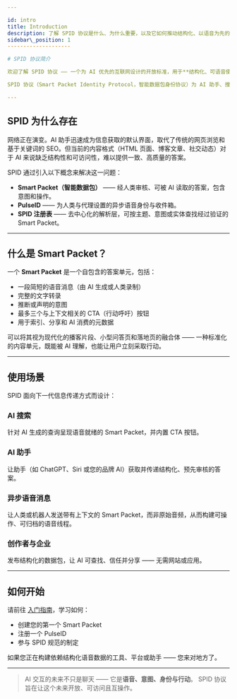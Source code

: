 ```yaml
---

id: intro
title: Introduction
description: 了解 SPID 协议是什么、为什么重要，以及它如何推动结构化、以语音为先的通信未来。
sidebar\_position: 1
--------------------

# SPID 协议简介

欢迎了解 SPID 协议 —— 一个为 AI 优先的互联网设计的开放标准，用于**结构化、可语音使用的答案**。

SPID 协议（Smart Packet Identity Protocol，智能数据包身份协议）为 AI 助手、搜索代理和人类用户提供了一种统一方式，用于查找、验证并使用 **Smart Packet（智能数据包）**—— 这些是可移植、可语音启用的知识单元，包含转录文本、元数据、意图和上下文相关的 CTA（行动呼吁）。

---
```


## SPID 为什么存在

网络正在演变。AI 助手迅速成为信息获取的默认界面，取代了传统的网页浏览和基于关键词的 SEO。但当前的内容格式（HTML 页面、博客文章、社交动态）对于 AI 来说缺乏结构性和可访问性，难以提供一致、高质量的答案。

SPID 通过引入以下概念来解决这一问题：

* **Smart Packet（智能数据包）** —— 经人类审核、可被 AI 读取的答案，包含意图和操作。
* **PulseID** —— 为人类与代理设置的异步语音身份与收件箱。
* **SPID 注册表** —— 去中心化的解析层，可按主题、意图或实体查找经过验证的 Smart Packet。

---

## 什么是 Smart Packet？

一个 **Smart Packet** 是一个自包含的答案单元，包括：

* 一段简短的语音消息（由 AI 生成或人类录制）
* 完整的文字转录
* 推断或声明的意图
* 最多三个与上下文相关的 CTA（行动呼吁）按钮
* 用于索引、分享和 AI 消费的元数据

可以将其视为现代化的播客片段、小型问答页和落地页的融合体 —— 一种标准化的内容单元，既能被 AI 理解，也能让用户立刻采取行动。

---

## 使用场景

SPID 面向下一代信息传递方式而设计：

### AI 搜索

针对 AI 生成的查询呈现语音就绪的 Smart Packet，并内置 CTA 按钮。

### AI 助手

让助手（如 ChatGPT、Siri 或您的品牌 AI）获取并传递结构化、预先审核的答案。

### 异步语音消息

让人类或机器人发送带有上下文的 Smart Packet，而非原始音频，从而构建可操作、可归档的语音线程。

### 创作者与企业

发布结构化的数据包，让 AI 可查找、信任并分享 —— 无需网站或应用。

---

## 如何开始

请前往 [入门指南](./getting-started.md)，学习如何：

* 创建您的第一个 Smart Packet
* 注册一个 PulseID
* 参与 SPID 规范的制定

如果您正在构建依赖结构化语音数据的工具、平台或助手 —— 您来对地方了。

---

> AI 交互的未来不只是聊天 —— 它是**语音、意图、身份与行动**。
> SPID 协议旨在让这个未来开放、可访问且互操作。
